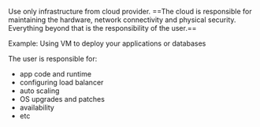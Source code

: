 
Use only infrastructure from cloud provider. ==The cloud is responsible for maintaining the hardware, network connectivity and physical security. Everything beyond that is the responsibility of the user.==

Example: Using VM to deploy your applications or databases

The user is responsible for:
* app code and runtime
* configuring load balancer
* auto scaling 
* OS upgrades and patches 
* availability 
* etc
